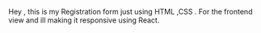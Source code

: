 Hey , this is my Registration form just using HTML ,CSS . For the frontend view and ill making it responsive using React.
